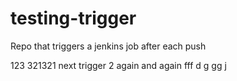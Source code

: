 # testing-trigger
Repo that triggers a jenkins job after each push

123
321321
next trigger 2
again and again
fff
d
g
gg
j
